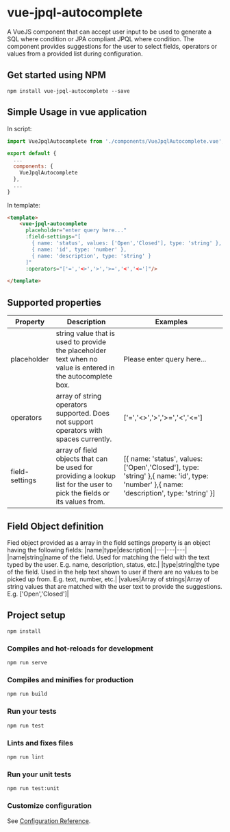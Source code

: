 # vue-jpql-autocomplete

A VueJS component that can accept user input to be used to generate a SQL where condition or JPA compliant JPQL where condition. The component provides suggestions for the user to select fields, operators or values from a provided list during configuration.

## Get started using NPM
```
npm install vue-jpql-autocomplete --save
```
## Simple Usage in vue application
In script:
``` javascript
import VueJpqlAutocomplete from './components/VueJpqlAutocomplete.vue';

export default {
  ...
  components: {
    VueJpqlAutocomplete
  },
  ...
}
```
In template:
``` html
<template>
    <vue-jpql-autocomplete 
      placeholder="enter query here..." 
      :field-settings="[
        { name: 'status', values: ['Open','Closed'], type: 'string' },
        { name: 'id', type: 'number' },
        { name: 'description', type: 'string' }
      ]"
      :operators="['=','<>','>','>=','<','<=']"/>

</template>
```
## Supported properties
|Property|Description|Examples|
|---|---|---|
|placeholder|string value that is used to provide the placeholder text when no value is entered in the autocomplete box.|Please enter query here...|
|operators|array of string operators supported. Does not support operators with spaces currently.|['=','<>','>','>=','<','<=']|
|field-settings|array of field objects that can be used for providing a lookup list for the user to pick the fields or its values from.|[{ name: 'status', values: ['Open','Closed'], type: 'string' },{ name: 'id', type: 'number' },{ name: 'description', type: 'string' }]

## Field Object definition
Fied object provided as a array in the field settings property is an object having the following fields:
|name|type|description|
|---|---|---|
|name|string|name of the field. Used for matching the field with the text typed by the user. E.g. name, description, status, etc.|
|type|string|the type of the field. Used in the help text shown to user if there are no values to be picked up from. E.g. text, number, etc.|
|values|Array of strings|Array of string values that are matched with the user text to provide the suggestions. E.g. ['Open','Closed']|

## Project setup
```
npm install
```

### Compiles and hot-reloads for development
```
npm run serve
```

### Compiles and minifies for production
```
npm run build
```

### Run your tests
```
npm run test
```

### Lints and fixes files
```
npm run lint
```

### Run your unit tests
```
npm run test:unit
```

### Customize configuration
See [Configuration Reference](https://cli.vuejs.org/config/).
